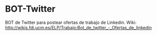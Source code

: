 # BOT-Twitter
BOT de Twitter para postear ofertas de trabajo de Linkedin.
Wiki: http://wikis.fdi.ucm.es/ELP/Trabajo:Bot_de_twitter_-_Ofertas_de_linkedin
